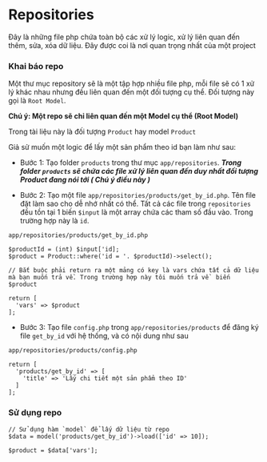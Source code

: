 # Repositories

Đây là những file php chứa toàn bộ các xử lý logic, xử lý liên quan đến thêm, sửa, xóa dữ liệu. Đây được coi là nơi quan trọng nhất của một project

### Khai báo repo

Một thư mục repository sẽ là một tập hợp nhiều file php, mỗi file sẽ có 1 xử lý khác nhau nhưng đều liên quan đến một đối tượng cụ thể. Đối tượng này gọi là `Root Model`.

**Chú ý: Một repo sẽ chỉ liên quan đến một Model cụ thể (Root Model)**

Trong tài liệu này là đối tượng `Product` hay model `Product`

Giả sử muốn một logic để lấy một sản phẩm theo id bạn làm như sau:

- Bước 1: Tạo folder `products` trong thư mục `app/repositories`. ***Trong folder `products` sẽ chứa các file xử lý liên quan đến duy nhất đối tượng Product đang nói tới ( Chú ý điều này )***

- Bước 2: Tạo một file `app/repositories/products/get_by_id.php`. Tên file đặt làm sao cho dễ nhớ nhất có thể. Tất cả các file trong `repositories` đều tồn tại 1 biến `$input` là một array chứa các tham số đầu vào. Trong trường hợp này là `id`.

`app/repositories/products/get_by_id.php`

    $productId = (int) $input['id];
    $product = Product::where('id = '. $productId)->select();

    // Bắt buộc phải return ra một mảng có key là vars chứa tất cả dữ liệu mà bạn muốn trả về. Trong trường hợp này tôi muốn trả về  biến $product

    return [
      'vars' => $product
    ];

- Bước 3: Tạo file `config.php` trong `app/repositories/products` để đăng ký file `get_by_id` với hệ thống, và có nội dung như sau

`app/repositories/products/config.php`

    return [
      'products/get_by_id' => [
        'title' => 'Lấy chi tiết một sản phẩm theo ID'
      ]
    ];

### Sử dụng repo

    // Sử dụng hàm `model` để lấy dữ liệu từ repo
    $data = model('products/get_by_id')->load(['id' => 10]);

    $product = $data['vars'];